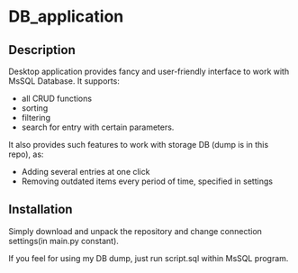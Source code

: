 # DB_application
## Description
Desktop application provides fancy and user-friendly interface to work with MsSQL Database.
It supports:
* all CRUD functions 
* sorting 
* filtering
* search for entry with certain parameters.

It also provides such features to work with storage DB (dump is in this repo), as:
* Adding several entries at one click
* Removing outdated items every period of time, specified in settings

## Installation
Simply download and unpack the repository and change connection settings(in main.py constant).

If you feel for using my DB dump, just run script.sql within MsSQL program.
